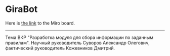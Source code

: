 # GiraBot

Here is [the link](https://miro.com/app/board/o9J_ldgWiJk=/) to the Miro board.

---

Тема ВКР "Разработка модуля для сбора информации по заданным правилам". Научный руководитель Суворов Александр Олегович, фактический руководитель Кожевников Дмитрий.
